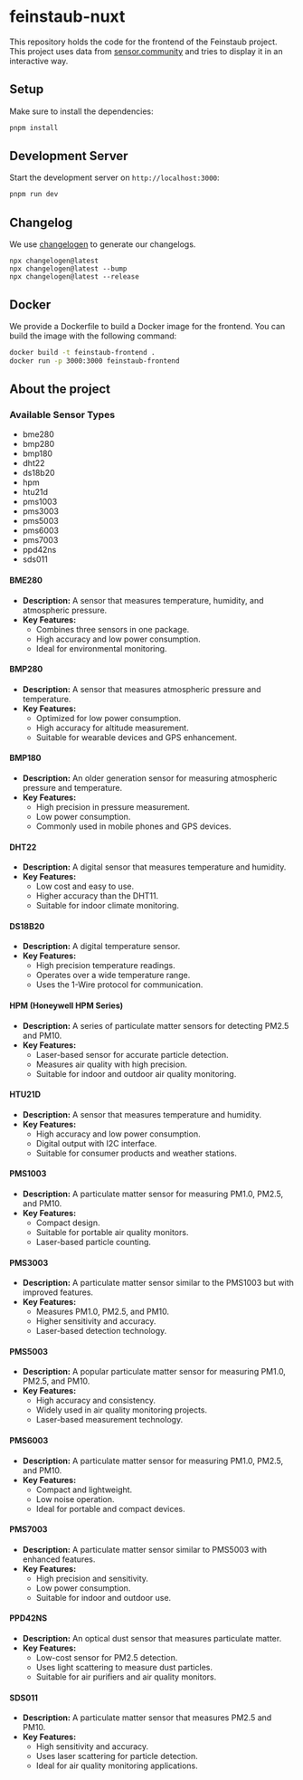 # feinstaub-nuxt
This repository holds the code for the frontend of the Feinstaub project. This project uses data from [sensor.community](https://sensor.community/) and tries to display it in an interactive way.

## Setup

Make sure to install the dependencies:

```bash
pnpm install
```

## Development Server

Start the development server on `http://localhost:3000`:

```bash
pnpm run dev
```


## Changelog

We use [changelogen](https://github.com/unjs/changelogen) to generate our changelogs.

```
npx changelogen@latest
npx changelogen@latest --bump
npx changelogen@latest --release
```

## Docker
We provide a Dockerfile to build a Docker image for the frontend. You can build the image with the following command:
```bash
docker build -t feinstaub-frontend .
docker run -p 3000:3000 feinstaub-frontend
```

## About the project

### Available Sensor Types
- bme280
- bmp280
- bmp180
- dht22
- ds18b20
- hpm
- htu21d
- pms1003
- pms3003
- pms5003
- pms6003
- pms7003
- ppd42ns
- sds011


#### BME280
- **Description:** A sensor that measures temperature, humidity, and atmospheric pressure.
- **Key Features:**
    - Combines three sensors in one package.
    - High accuracy and low power consumption.
    - Ideal for environmental monitoring.

#### BMP280
- **Description:** A sensor that measures atmospheric pressure and temperature.
- **Key Features:**
    - Optimized for low power consumption.
    - High accuracy for altitude measurement.
    - Suitable for wearable devices and GPS enhancement.

#### BMP180
- **Description:** An older generation sensor for measuring atmospheric pressure and temperature.
- **Key Features:**
    - High precision in pressure measurement.
    - Low power consumption.
    - Commonly used in mobile phones and GPS devices.

#### DHT22
- **Description:** A digital sensor that measures temperature and humidity.
- **Key Features:**
    - Low cost and easy to use.
    - Higher accuracy than the DHT11.
    - Suitable for indoor climate monitoring.

#### DS18B20
- **Description:** A digital temperature sensor.
- **Key Features:**
    - High precision temperature readings.
    - Operates over a wide temperature range.
    - Uses the 1-Wire protocol for communication.

#### HPM (Honeywell HPM Series)
- **Description:** A series of particulate matter sensors for detecting PM2.5 and PM10.
- **Key Features:**
    - Laser-based sensor for accurate particle detection.
    - Measures air quality with high precision.
    - Suitable for indoor and outdoor air quality monitoring.

#### HTU21D
- **Description:** A sensor that measures temperature and humidity.
- **Key Features:**
    - High accuracy and low power consumption.
    - Digital output with I2C interface.
    - Suitable for consumer products and weather stations.

#### PMS1003
- **Description:** A particulate matter sensor for measuring PM1.0, PM2.5, and PM10.
- **Key Features:**
    - Compact design.
    - Suitable for portable air quality monitors.
    - Laser-based particle counting.

#### PMS3003
- **Description:** A particulate matter sensor similar to the PMS1003 but with improved features.
- **Key Features:**
    - Measures PM1.0, PM2.5, and PM10.
    - Higher sensitivity and accuracy.
    - Laser-based detection technology.

#### PMS5003
- **Description:** A popular particulate matter sensor for measuring PM1.0, PM2.5, and PM10.
- **Key Features:**
    - High accuracy and consistency.
    - Widely used in air quality monitoring projects.
    - Laser-based measurement technology.

#### PMS6003
- **Description:** A particulate matter sensor for measuring PM1.0, PM2.5, and PM10.
- **Key Features:**
    - Compact and lightweight.
    - Low noise operation.
    - Ideal for portable and compact devices.

#### PMS7003
- **Description:** A particulate matter sensor similar to PMS5003 with enhanced features.
- **Key Features:**
    - High precision and sensitivity.
    - Low power consumption.
    - Suitable for indoor and outdoor use.

#### PPD42NS
- **Description:** An optical dust sensor that measures particulate matter.
- **Key Features:**
    - Low-cost sensor for PM2.5 detection.
    - Uses light scattering to measure dust particles.
    - Suitable for air purifiers and air quality monitors.

#### SDS011
- **Description:** A particulate matter sensor that measures PM2.5 and PM10.
- **Key Features:**
    - High sensitivity and accuracy.
    - Uses laser scattering for particle detection.
    - Ideal for air quality monitoring applications.
